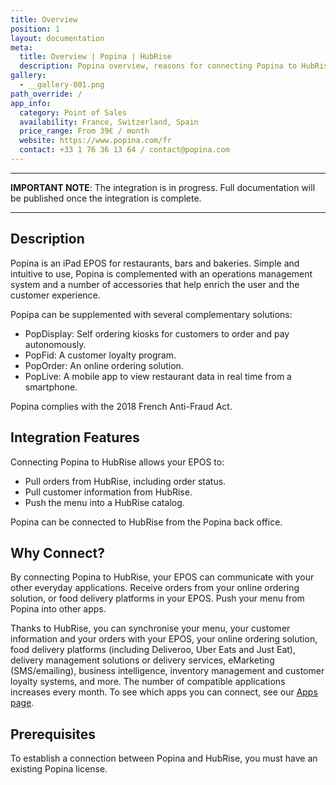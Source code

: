 ```yaml
---
title: Overview
position: 1
layout: documentation
meta:
  title: Overview | Popina | HubRise
  description: Popina overview, reasons for connecting Popina to HubRise and summary of integrated features. Synchronise data between your EPOS and your other apps.
gallery:
  - __gallery-001.png
path_override: /
app_info:
  category: Point of Sales
  availability: France, Switzerland, Spain
  price_range: From 39€ / month
  website: https://www.popina.com/fr
  contact: +33 1 76 36 13 64 / contact@popina.com
---
```


---

**IMPORTANT NOTE**: The integration is in progress. Full documentation will be published once the integration is complete.

---

## Description

Popina is an iPad EPOS for restaurants, bars and bakeries. Simple and intuitive to use, Popina is complemented with an operations management system and a number of accessories that help enrich the user and the customer experience.

Popipa can be supplemented with several complementary solutions:
- PopDisplay: Self ordering kiosks for customers to order and pay autonomously.
- PopFid: A customer loyalty program.
- PopOrder: An online ordering solution.
- PopLive: A mobile app to view restaurant data in real time from a smartphone.

Popina complies with the 2018 French Anti-Fraud Act.

## Integration Features

Connecting Popina to HubRise allows your EPOS to:

- Pull orders from HubRise, including order status.
- Pull customer information from HubRise.
- Push the menu into a HubRise catalog.

Popina can be connected to HubRise from the Popina back office.

## Why Connect?

By connecting Popina to HubRise, your EPOS can communicate with your other everyday applications. Receive orders from your online ordering solution, or food delivery platforms in your EPOS. Push your menu from Popina into other apps.

Thanks to HubRise, you can synchronise your menu, your customer information and your orders with your EPOS, your online ordering solution, food delivery platforms (including Deliveroo, Uber Eats and Just Eat), delivery management solutions or delivery services, eMarketing (SMS/emailing), business intelligence, inventory management and customer loyalty systems, and more. The number of compatible applications increases every month. To see which apps you can connect, see our [Apps page](/apps).

## Prerequisites

To establish a connection between Popina and HubRise, you must have an existing Popina license.
